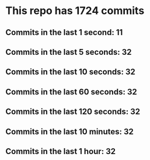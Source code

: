 # This repo has 1724 commits

## Commits in the last 1 second: 11
## Commits in the last 5 seconds: 32
## Commits in the last 10 seconds: 32
## Commits in the last 60 seconds: 32
## Commits in the last 120 seconds: 32
## Commits in the last 10 minutes: 32
## Commits in the last 1 hour: 32
